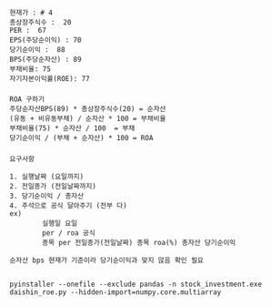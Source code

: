 ####

####

####
    현재가 : # 4
    총상장주식수 :  20
    PER :  67
    EPS(주당순이익) : 70
    당기순이익 :  88
    BPS(주당순자산) : 89
    부채비율: 75
    자기자본이익률(ROE): 77
####
    ROA 구하기
    주당순자산BPS(89) * 총상장주식수(20) = 순자산
    (유동 + 비유동부채) / 순자산 * 100 = 부채비율
    부채비율(75) * 순자산 / 100  = 부채
    당기순이익 / (부채 + 순자산) * 100 = ROA 
####
####
    요구사항
    
    1. 실행날짜 (요일까지)
    2. 전일종가 (전일날짜까지)
    3. 당기순이익 / 총자산
    4. 주석으로 공식 달아주기 (전부 다)
    ex)
            실행일 요일
            per / roa 공식
            종목 per 전일종가(전일날짜) 종목 roa(%) 총자산 당기순이익
            
    순자산 bps 현재가 기준이라 당기순이익과 맞지 않음 확인 필요
    
    
    pyinstaller --onefile --exclude pandas -n stock_investment.exe daishin_roe.py --hidden-import=numpy.core.multiarray
####